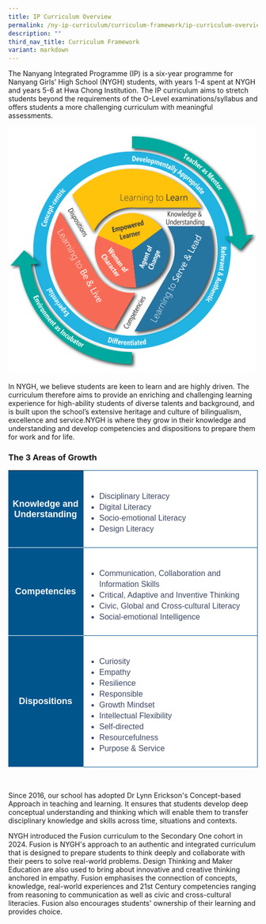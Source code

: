 ```yaml
---
title: IP Curriculum Overview
permalink: /ny-ip-curriculum/curriculum-framework/ip-curriculum-overview/
description: ""
third_nav_title: Curriculum Framework
variant: markdown
---
```

The Nanyang Integrated Programme (IP) is a six-year programme for Nanyang Girls’ High School (NYGH) students, with years 1-4 spent at NYGH and years 5-6 at Hwa Chong Institution. The IP curriculum aims to stretch students beyond the requirements of the O-Level examinations/syllabus and offers students a more challenging curriculum with meaningful assessments.

<img style="width:500px" src="/images/NYGH_Curriculum_Framework.png">
<br>

In NYGH, we believe students are keen to learn and are highly driven. The curriculum therefore aims to provide an enriching and challenging learning experience for high-ability students of diverse talents and background, and is built upon the school’s extensive heritage and culture of bilingualism, excellence and service.NYGH is where they grow in their knowledge and understanding and develop competencies and dispositions to prepare them for work and for life.


### The 3 Areas of Growth
<style type="text/css">
.tg  {border-collapse:collapse;border-spacing:0;}
.tg td{ font-family:Arial, sans-serif; overflow:hidden;padding:10px 5px;word-break:normal;}
.tg .th-30{ background-color:#00558D; color:#FFF;text-align:center;vertical-align:top;font-size:18px; vertical-align: middle; width:30%;border-bottom:1px solid #FFF !important; font-weight:bold; }
.tg .tg-70{background-color:#FFF;color:#3c4764;text-align:left;vertical-align:middle; border:1px solid #00558D !important; border-right:1px solid #00558D !important; font-size:16px !important; padding-top:25px; width:70%;}	
.tg ul li {line-height:22px; font-size:16px !important;}	
</style>


<table class="tg">  
<tbody>
<tr>
    <td class="th-30">Knowledge and Understanding</td>
		<td class="tg-70">		
			<ul>
				<li>Disciplinary Literacy</li>
				<li>Digital Literacy</li>
				<li>Socio-emotional Literacy</li>
				<li>Design Literacy</li>
			</ul>	
		</td>
</tr>
<tr>
    <td class="th-30">Competencies</td>
		<td class="tg-70">		
			<ul>
				<li>Communication, Collaboration and Information Skills</li>
				<li>Critical, Adaptive and Inventive Thinking</li>
				<li>Civic, Global and Cross-cultural Literacy</li>
				<li>Social-emotional Intelligence</li>
			</ul>	
		</td>
</tr>
	<tr>
    <td class="th-30">Dispositions</td>
		<td class="tg-70">		
			<ul>
				<li>Curiosity</li>
				<li>Empathy</li>
				<li>Resilience</li>
				<li>Responsible</li>
				<li>Growth Mindset</li>
				<li>Intellectual Flexibility</li>
				<li>Self-directed</li>
				<li>Resourcefulness</li>
				<li>Purpose &amp; Service</li>
			</ul>	
		</td>
</tr>
</tbody>
</table>
<br><br>
Since 2016, our school has adopted Dr Lynn Erickson's Concept-based Approach in teaching and learning. It ensures that students develop deep conceptual understanding and thinking which will enable them to transfer disciplinary knowledge and skills across time, situations and contexts. 

NYGH introduced the Fusion curriculum to the Secondary One cohort in 2024. Fusion is NYGH's approach to an authentic and integrated curriculum that is designed to prepare students to think deeply and collaborate with their peers to solve real-world problems. Design Thinking and Maker Education are also used to bring about innovative and creative thinking anchored in empathy. Fusion emphasises the connection of concepts, knowledge, real-world experiences and 21st Century competencies ranging from reasoning to communication as well as civic and cross-cultural literacies. Fusion also encourages students' ownership of their learning and provides choice.